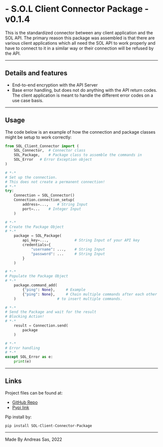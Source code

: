 # - S.O.L Client Connector Package - v0.1.4

This is the standardized connector between any client application and the SOL API.
The primary reason this package was assembled is that there are various client applications which all need the SOL API to work properly and have to connect to it in a similar way or their connection will be refused by the API.

---
## Details and features
- End-to-end encryption with the API Server
- Base error handling, but does not do anything with the API return codes.
The client application is meant to handle the different error codes on a use case basis.


---
## Usage
The code below is an example of how the connection and package classes might be setup to work correctly:
```python
from SOL_Client_Connector import (
	SOL_Connector,	# Connector class
	SOL_Package, 	# Package class to assemble the commands in
	SOL_Error	# Error Exception object
)

# *-*
# Set up the connection. 
# This does not create a permanent connection!
# *-*
try: 
    Connection = SOL_Connector()  
    Connection.connection_setup(  
        address=...,	# String Input  
        port=...  	# Integer Input
    )

# *-*
# Create the Package Object
# *-*
    package = SOL_Package(  
        api_key=...,  			# String Input of your API key
        credentials={
            "username": ...,	# String Input
            "password": ...		# String Input
        }  
    )  

# *-*
# Populate the Package Object
# *-*
    package.command_add(
        {"ping": None},		# Example
        {"ping": None},		# Chain multiple commands after each other 
    ) 			        # to insert multiple commands.

# *-*
# Send the Package and wait for the result
# Blocking Action!
# *-*
    result = Connection.send(  
        package  
    )

# *-*
# Error handling
# *-*
except SOL_Error as e:
    print(e)

```

---
## Links
Project files can be found at:
- [GitHub Repo](https://github.com/DirectiveAthena/S.O.L-Client-Package) 
- [Pypi link](https://pypi.org/project/SOL-Client-Connector-Package/)

Pip install by: 
```
pip install SOL-Client-Connector-Package
``` 

---
Made By Andreas Sas, 2022